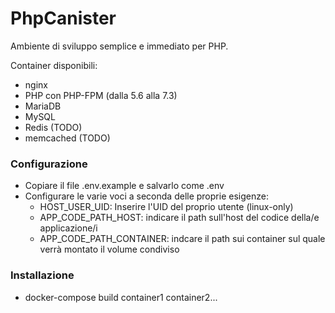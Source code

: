 # PhpCanister

Ambiente di sviluppo semplice e immediato per PHP.

Container disponibili:
- nginx
- PHP con PHP-FPM (dalla 5.6 alla 7.3)
- MariaDB
- MySQL
- Redis (TODO)
- memcached (TODO)

### Configurazione

- Copiare il file .env.example e salvarlo come .env
- Configurare le varie voci a seconda delle proprie esigenze:
    - HOST_USER_UID: Inserire l'UID del proprio utente (linux-only)
    - APP_CODE_PATH_HOST: indicare il path sull'host del codice della/e applicazione/i
    - APP_CODE_PATH_CONTAINER: indcare il path sui container sul quale verrà montato il volume condiviso
    

### Installazione

- docker-compose build container1 container2...